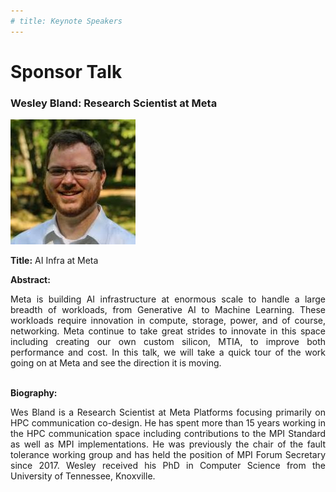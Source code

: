 ```yaml
---
# title: Keynote Speakers
---
```

# Sponsor Talk

### Wesley Bland: Research Scientist at Meta

<img src="/assets/img/meta-wes.png">

**Title:** AI Infra at Meta

**Abstract:** 
<div style="text-align: justify; text-indent: 0em;">
Meta is building AI infrastructure at enormous scale to handle a large breadth of workloads, from Generative AI to Machine Learning. These workloads require innovation in compute, storage, power, and of course, networking. Meta continue to take great strides to innovate in this space including creating our own custom silicon, MTIA, to improve both performance and cost. In this talk, we will take a quick tour of the work going on at Meta and see the direction it is moving.
</div>
<br>

**Biography:** 
<div style="text-align: justify; text-indent: 0em;">
Wes Bland is a Research Scientist at Meta Platforms focusing primarily on HPC communication co-design. He has spent more than 15 years working in the HPC communication space including contributions to the MPI Standard as well as MPI implementations. He was previously the chair of the fault tolerance working group and has held the position of MPI Forum Secretary since 2017. Wesley received his PhD in Computer Science from the University of Tennessee, Knoxville.
</div>
